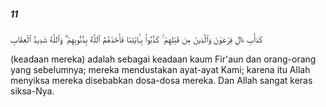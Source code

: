 ##### 11

<span class="ayah">كَدَأْبِ ءَالِ فِرْعَوْنَ وَٱلَّذِينَ مِن قَبْلِهِمْ ۚ كَذَّبُوا۟ بِـَٔايَٰتِنَا فَأَخَذَهُمُ ٱللَّهُ بِذُنُوبِهِمْ ۗ وَٱللَّهُ شَدِيدُ ٱلْعِقَابِ</span>

<span class="ayah_translation">(keadaan mereka) adalah sebagai keadaan kaum Fir'aun dan orang-orang yang sebelumnya; mereka mendustakan ayat-ayat Kami; karena itu Allah menyiksa mereka disebabkan dosa-dosa mereka. Dan Allah sangat keras siksa-Nya.</span>
